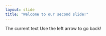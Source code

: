 ```yaml
---
layout: slide
title: "Welcome to our second slide!"
---
```

The current text
Use the left arrow to go back!
